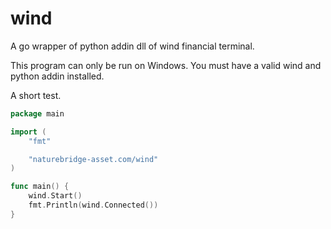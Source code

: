 # wind
A go wrapper of python addin dll of wind financial terminal.

This program can only be run on Windows. You must have a valid wind and python addin installed.

A short test.

```go
package main

import (
	"fmt"

	"naturebridge-asset.com/wind"
)

func main() {
	wind.Start()
	fmt.Println(wind.Connected())
}
```
